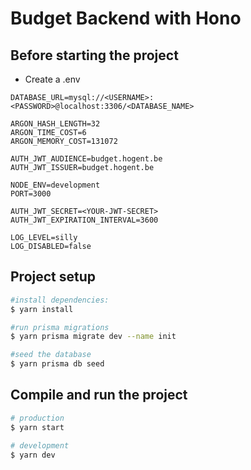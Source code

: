 # Budget Backend with Hono

## Before starting the project
- Create a .env
``` 
DATABASE_URL=mysql://<USERNAME>:<PASSWORD>@localhost:3306/<DATABASE_NAME>

ARGON_HASH_LENGTH=32
ARGON_TIME_COST=6
ARGON_MEMORY_COST=131072

AUTH_JWT_AUDIENCE=budget.hogent.be
AUTH_JWT_ISSUER=budget.hogent.be

NODE_ENV=development
PORT=3000

AUTH_JWT_SECRET=<YOUR-JWT-SECRET>
AUTH_JWT_EXPIRATION_INTERVAL=3600

LOG_LEVEL=silly
LOG_DISABLED=false

```

## Project setup

```bash
#install dependencies:
$ yarn install

#run prisma migrations
$ yarn prisma migrate dev --name init

#seed the database
$ yarn prisma db seed
```

## Compile and run the project

```bash
# production
$ yarn start

# development
$ yarn dev

```